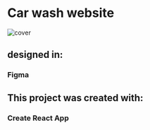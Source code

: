 # Car wash website

![cover](https://github.com/MichalSzeniak/React__Car-wash/blob/gh-pages/logo192.png)

## designed in:
### Figma

## This project was created with:
### Create React App
